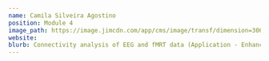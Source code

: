 ```yaml
---
name: Camila Silveira Agostino 
position: Module 4
image_path: https://image.jimcdn.com/app/cms/image/transf/dimension=306x10000:format=jpg/path/s88d74c7bb6e69743/image/i5a088ca198ab6092/version/1517221680/image.jpg
website: 
blurb: Connectivity analysis of EEG and fMRT data (Application - Enhancement of brain machine interfaces)
---
```

